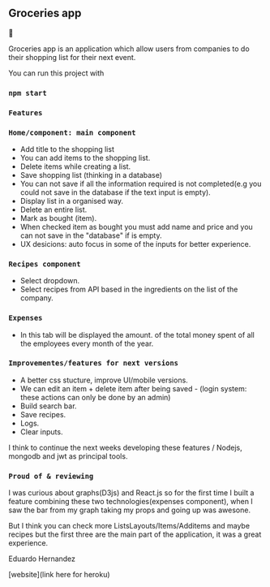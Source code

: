 ## Groceries app
 :tada: 

 Groceries app is an application which allow users from companies to do their shopping list for their next event.

You can run this project with 

### `npm start`

### `Features`

### `Home/component: main component`

- Add title to the shopping list 
- You can add items to the shopping list.
- Delete items while creating a list.
- Save shopping list (thinking in a database)
- You can not save if all the information required is not completed(e.g you could not 
save in the database if the text input is empty).
- Display list in a organised way.
- Delete an entire list.
- Mark as bought (item).
- When checked item as bought you must add name and price and you can not save in the "database" 
if is empty.
- UX desicions: auto focus in some of the inputs for better experience.

### `Recipes component`

- Select dropdown.
- Select recipes from API based in the ingredients on the list of the company.

### `Expenses`

- In this tab will be displayed the amount.
of the total money spent of all the employees every month of the year.

### `Improvementes/features for next versions`
 
- A better css stucture, improve UI/mobile versions.
- We can edit an item + delete item after being saved - (login system: these actions can only be done by an admin)
- Build search bar.
- Save recipes.
- Logs.
- Clear inputs.

I think to continue the next weeks developing these features / Nodejs, mongodb and jwt as principal tools.


### `Proud of & reviewing`

I was curious about graphs(D3js) and React.js so for the first time I built a feature combining these two technologies(expenses component), when I saw the bar from my graph taking my props and going up was awesone.

But I think you can check more ListsLayouts/Items/Additems and maybe recipes but the first three are the main part of the application, it was a great experience.

Eduardo Hernandez

[website](link here for heroku) 

